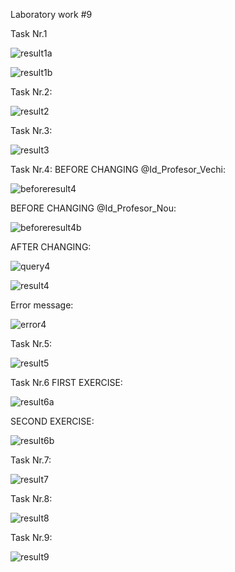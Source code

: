 Laboratory work #9

Task Nr.1 

![result1a](https://user-images.githubusercontent.com/36602388/49337178-f337c800-f617-11e8-8e56-174465924bb4.jpg)


![result1b](https://user-images.githubusercontent.com/36602388/49337583-0ea5d180-f61e-11e8-9d79-49ef05e4c0bc.jpg)

Task Nr.2:

![result2](https://user-images.githubusercontent.com/36602388/49337615-a2779d80-f61e-11e8-9627-ff99c4f2bac5.jpg)

Task Nr.3:

![result3](https://user-images.githubusercontent.com/36602388/49337817-0c457680-f622-11e8-9645-af6092dae470.jpg)

Task Nr.4:
BEFORE CHANGING @Id_Profesor_Vechi:

![beforeresult4](https://user-images.githubusercontent.com/36602388/49338998-479c7100-f633-11e8-8a19-914c37c9809d.jpg)

BEFORE CHANGING @Id_Profesor_Nou:

![beforeresult4b](https://user-images.githubusercontent.com/36602388/49338999-479c7100-f633-11e8-8f67-26e70c76583e.jpg)

AFTER CHANGING:

![query4](https://user-images.githubusercontent.com/36602388/49339038-107a8f80-f634-11e8-90e7-7634431b388d.jpg)

![result4](https://user-images.githubusercontent.com/36602388/49338997-479c7100-f633-11e8-88d6-cc358d841560.jpg)

Error message:

![error4](https://user-images.githubusercontent.com/36602388/49339054-6f400900-f634-11e8-9ad9-ff567bb57bdf.jpg)

Task Nr.5:

![result5](https://user-images.githubusercontent.com/36602388/49339832-0199da00-f640-11e8-9442-36dfc5620134.jpg)

Task Nr.6 FIRST EXERCISE:

![result6a](https://user-images.githubusercontent.com/36602388/49340022-ce0c7f00-f642-11e8-8843-bac17f4b2a14.jpg)

SECOND EXERCISE:

![result6b](https://user-images.githubusercontent.com/36602388/49340021-ce0c7f00-f642-11e8-96a6-8eb601520d9f.jpg)

Task Nr.7:

![result7](https://user-images.githubusercontent.com/36602388/49340497-4fffa680-f649-11e8-8cc0-199accd76e17.jpg)

Task Nr.8:

![result8](https://user-images.githubusercontent.com/36602388/49340498-4fffa680-f649-11e8-9184-449cacac6b50.jpg)

Task Nr.9:

![result9](https://user-images.githubusercontent.com/36602388/49340900-8c81d100-f64e-11e8-94dd-64a2387efd22.jpg)

